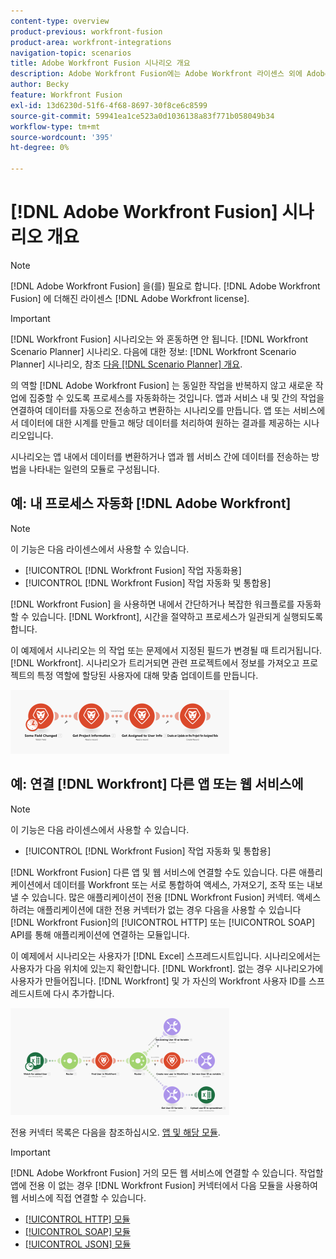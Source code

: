 ```yaml
---
content-type: overview
product-previous: workfront-fusion
product-area: workfront-integrations
navigation-topic: scenarios
title: Adobe Workfront Fusion 시나리오 개요
description: Adobe Workfront Fusion에는 Adobe Workfront 라이센스 외에 Adobe Workfront Fusion 라이센스가 필요합니다.
author: Becky
feature: Workfront Fusion
exl-id: 13d6230d-51f6-4f68-8697-30f8ce6c8599
source-git-commit: 59941ea1ce523a0d1036138a83f771b058049b34
workflow-type: tm+mt
source-wordcount: '395'
ht-degree: 0%

---
```


# [!DNL Adobe Workfront Fusion] 시나리오 개요

>[!NOTE]
>
>[!DNL Adobe Workfront Fusion] 을(를) 필요로 합니다. [!DNL Adobe Workfront Fusion] 에 더해진 라이센스 [!DNL Adobe Workfront license].

>[!IMPORTANT]
>
>[!DNL Workfront Fusion] 시나리오는 와 혼동하면 안 됩니다. [!DNL Workfront Scenario Planner] 시나리오. 다음에 대한 정보: [!DNL Workfront Scenario Planner] 시나리오, 참조 [다음 [!DNL Scenario Planner] 개요](../../scenario-planner/scenario-planner-overview.md).

의 역할 [!DNL Adobe Workfront Fusion] 는 동일한 작업을 반복하지 않고 새로운 작업에 집중할 수 있도록 프로세스를 자동화하는 것입니다. 앱과 서비스 내 및 간의 작업을 연결하여 데이터를 자동으로 전송하고 변환하는 시나리오를 만듭니다. 앱 또는 서비스에서 데이터에 대한 시계를 만들고 해당 데이터를 처리하여 원하는 결과를 제공하는 시나리오입니다.

시나리오는 앱 내에서 데이터를 변환하거나 앱과 웹 서비스 간에 데이터를 전송하는 방법을 나타내는 일련의 모듈로 구성됩니다.

## 예: 내 프로세스 자동화 [!DNL Adobe Workfront]

>[!NOTE]
>
>이 기능은 다음 라이센스에서 사용할 수 있습니다.
>
>* [!UICONTROL [!DNL Workfront Fusion] 작업 자동화용]
>* [!UICONTROL [!DNL Workfront Fusion] 작업 자동화 및 통합용]
>


[!DNL Workfront Fusion] 을 사용하면 내에서 간단하거나 복잡한 워크플로를 자동화할 수 있습니다. [!DNL Workfront], 시간을 절약하고 프로세스가 일관되게 실행되도록 합니다.

이 예제에서 시나리오는 의 작업 또는 문제에서 지정된 필드가 변경될 때 트리거됩니다. [!DNL Workfront]. 시나리오가 트리거되면 관련 프로젝트에서 정보를 가져오고 프로젝트의 특정 역할에 할당된 사용자에 대해 맞춤 업데이트를 만듭니다.

![](assets/fusion-template-example-350x102.png)

## 예: 연결 [!DNL Workfront] 다른 앱 또는 웹 서비스에

>[!NOTE]
>
>이 기능은 다음 라이센스에서 사용할 수 있습니다.
>
>* [!UICONTROL [!DNL Workfront Fusion] 작업 자동화 및 통합용]
>


[!DNL Workfront Fusion] 다른 앱 및 웹 서비스에 연결할 수도 있습니다. 다른 애플리케이션에서 데이터를 Workfront 또는 서로 통합하여 액세스, 가져오기, 조작 또는 내보낼 수 있습니다. 많은 애플리케이션이 전용 [!DNL Workfront Fusion] 커넥터. 액세스하려는 애플리케이션에 대한 전용 커넥터가 없는 경우 다음을 사용할 수 있습니다 [!DNL Workfront Fusion]의 [!UICONTROL HTTP] 또는 [!UICONTROL SOAP] API를 통해 애플리케이션에 연결하는 모듈입니다.

이 예제에서 시나리오는 사용자가 [!DNL Excel] 스프레드시트입니다. 시나리오에서는 사용자가 다음 위치에 있는지 확인합니다. [!DNL Workfront]. 없는 경우 시나리오가에 사용자가 만들어집니다. [!DNL Workfront] 및 가 자신의 Workfront 사용자 ID를 스프레드시트에 다시 추가합니다.

![](assets/fusion-integration-example--350x171.png)

전용 커넥터 목록은 다음을 참조하십시오. [앱 및 해당 모듈](../../workfront-fusion/apps-and-their-modules/apps-and-their-modules.md).

>[!IMPORTANT]
>
>[!DNL Adobe Workfront Fusion] 거의 모든 웹 서비스에 연결할 수 있습니다. 작업할 앱에 전용 이 없는 경우 [!DNL Workfront Fusion] 커넥터에서 다음 모듈을 사용하여 웹 서비스에 직접 연결할 수 있습니다.
>
>* [[!UICONTROL HTTP] 모듈](../../workfront-fusion/apps-and-their-modules/http-modules/http-modules-1.md)
>* [[!UICONTROL SOAP] 모듈](../../workfront-fusion/apps-and-their-modules/soap-module.md)
>* [[!UICONTROL JSON] 모듈](../../workfront-fusion/apps-and-their-modules/json-modules.md)
>

